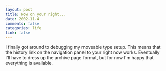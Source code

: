 ```yaml
--- 
layout: post
title: Now on your right...
date: 2002-11-4
comments: false
categories: life
link: false
---
```

I finally got around to debugging my moveable type setup. This means that the history link on the navigation panel to your right now works. Eventually I'll have to dress up the archive page format, but for now I'm happy that everything is available.
